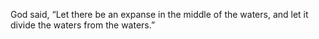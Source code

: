 God said, “Let there be an expanse in the middle of the waters, and let it divide the waters from the waters.”
